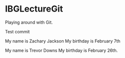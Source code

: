 # IBGLectureGit
Playing around with Git.

Test commit

My name is Zachary Jackson
My birthday is February 7th 

My name is Trevor Downs
My birthday is February 26th.
